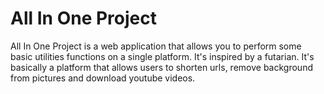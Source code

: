 # All In One Project

All In One Project is a web application that allows you to perform some basic utilities functions on a single platform. It's inspired by a futarian. It's basically a platform that allows users to
shorten urls, remove background from pictures and download youtube videos.
